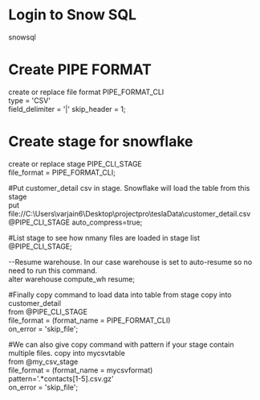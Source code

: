 # Login to Snow SQL
snowsql


# Create PIPE FORMAT
create or replace file format PIPE_FORMAT_CLI  
  type = 'CSV'  
  field_delimiter = '|'
  skip_header = 1;  
  
# Create stage for snowflake
create or replace stage PIPE_CLI_STAGE  
  file_format = PIPE_FORMAT_CLI;  

#Put customer_detail csv in stage. Snowflake will load the table from this stage  
put file://C:\Users\varjain6\Desktop\projectpro\teslaData\customer_detail.csv @PIPE_CLI_STAGE auto_compress=true;  

#List stage to see how nmany files are loaded in stage
list @PIPE_CLI_STAGE;  

--Resume warehouse. In our case warehouse is set to auto-resume so no need to run this command.  
alter warehouse compute_wh resume;  

#Finally copy command to load data into table from stage
copy into customer_detail  
  from @PIPE_CLI_STAGE  
  file_format = (format_name = PIPE_FORMAT_CLI)  
  on_error = 'skip_file';  

#We can also give copy command with pattern if your stage contain multiple files.
copy into mycsvtable  
  from @my_csv_stage  
  file_format = (format_name = mycsvformat)  
  pattern='.*contacts[1-5].csv.gz'  
  on_error = 'skip_file';    
